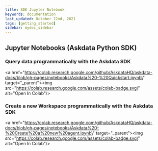 ```yaml
---
title: SDK Jupyter Notebook
keywords: documentation
last_updated: October 22nd, 2021
tags: [getting_started]
sidebar: mydoc_sidebar
---
```


## Jupyter Notebooks (Askdata Python SDK)

### Query data programmatically with the Askdata SDK

<a href=\"https://colab.research.google.com/github/AskdataHQ/askdata-docs/blob/gh-pages/notebooks/Askdata%20-%20Quickstart.ipynb\" target=\"_parent\"><img src=\"https://colab.research.google.com/assets/colab-badge.svg\" alt=\"Open In Colab\"/></a>

### Create a new Workspace programmatically with the Askdata SDK

<a href=\"https://colab.research.google.com/github/AskdataHQ/askdata-docs/blob/gh-pages/notebooks/Askdata%20-%20Create%20a%20new%20agent.ipynb\" target=\"_parent\"><img src=\"https://colab.research.google.com/assets/colab-badge.svg\" alt=\"Open In Colab\"/></a>